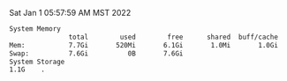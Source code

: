 Sat Jan  1 05:57:59 AM MST 2022
```bash
System Memory
               total        used        free      shared  buff/cache   available
Mem:           7.7Gi       520Mi       6.1Gi       1.0Mi       1.0Gi       6.9Gi
Swap:          7.6Gi          0B       7.6Gi
System Storage
1.1G	.
```
```bash
